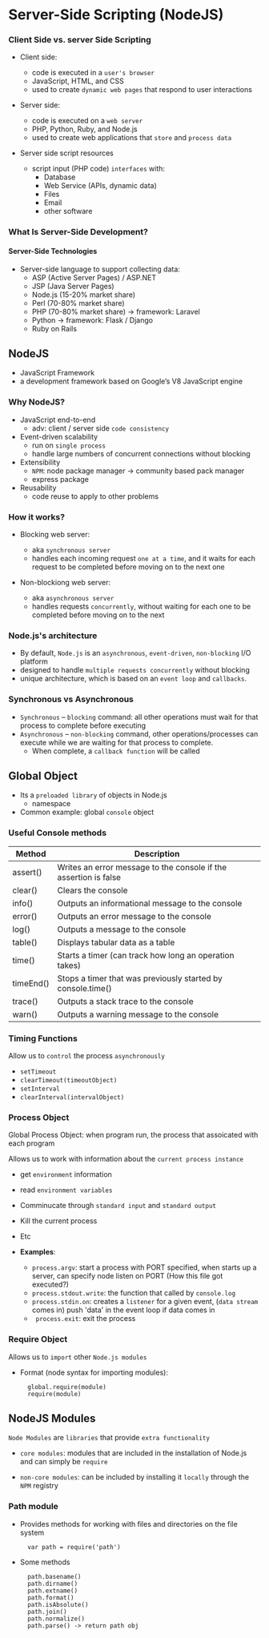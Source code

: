 # Server-Side Scripting (NodeJS)
### Client Side vs. server Side Scripting
- Client side: 
    - code is executed in a `user's browser`
    - JavaScript, HTML, and CSS
    - used to create `dynamic web pages` that respond to user interactions
- Server side:
    - code is executed on a `web server`
    - PHP, Python, Ruby, and Node.js
    - used to create web applications that `store` and `process data`

- Server side script resources
    - script input (PHP code) `interfaces` with:
        - Database
        - Web Service (APIs, dynamic data)
        - Files
        - Email
        - other software

### What Is Server-Side Development?
####  Server-Side Technologies
- Server-side language to support collecting data:
    - ASP (Active Server Pages) / ASP.NET
    - JSP (Java Server Pages)
    - Node.js (15-20% market share)
    - Perl (70-80% market share)
    - PHP (70-80% market share) -> framework: Laravel
    - Python -> framework: Flask / Django
    - Ruby on Rails

## NodeJS
- JavaScript Framework
- a development framework based on Google’s V8 JavaScript engine

### Why NodeJS?
- JavaScript end-to-end
    - adv: client / server side `code consistency`
- Event-driven scalability
    - run on `single process`
    - handle large numbers of concurrent connections without blocking
- Extensibility
    - `NPM`: node package manager -> community based pack manager
    - express package
- Reusability 
    - code reuse to apply to other problems

### How it works?
- Blocking web server:
    - aka `synchronous server`
    - handles each incoming request `one at a time`, and it waits for each request to be completed before moving on to the next one

- Non-blockiong web server:
    - aka `asynchronous server`
    - handles requests `concurrently`, without waiting for each one to be completed before moving on to the next

### Node.js's architecture
- By default, `Node.js` is an `asynchronous`, `event-driven`, `non-blocking` I/O platform
- designed to handle `multiple requests concurrently` without blocking
- unique architecture, which is based on an `event loop` and `callbacks`.

### Synchronous vs Asynchronous
- `Synchronous` – `blocking` command: all other operations must wait for that process to complete before executing
- `Asynchronous` – `non-blocking` command, other operations/processes can execute while we are waiting for that process to complete. 
    - When complete, a `callback function` will be called

## Global Object
- Its a `preloaded library` of objects in Node.js
    - namespace
- Common example: global `console` object

### Useful Console methods

| Method | Description | 
| ----------- | ----------- |
| assert() | Writes an error message to the console if the assertion is false |
| clear() | Clears the console |
| info() | Outputs an informational message to the console |
| error() | Outputs an error message to the console |
| log() | Outputs a message to the console |
| table() | Displays tabular data as a table |
| time() | Starts a timer (can track how long an operation takes) |
| timeEnd() | Stops a timer that was previously started by console.time() |
| trace() | Outputs a stack trace to the console |
| warn() | Outputs a warning message to the console |

### Timing Functions
Allow us to `control` the process `asynchronously`
- `setTimeout`
- `clearTimeout(timeoutObject)`
- `setInterval`
- `clearInterval(intervalObject)`

### Process Object
Global Process Object: when program run, the process that assoicated with each program

Allows us to work with information about the `current process instance`
- get `environment` information
- read `environment variables`
- Comminucate through `standard input` and `standard output`
- Kill the current process
- Etc

- **Examples**:
    - `process.argv`: start a process with PORT specified, when starts up a server, can specify node listen on PORT (How this file got executed?)
    - `process.stdout.write`: the function that called by `console.log`
    - `process.stdin.on`: creates a `listener` for a given event, (`data stream` comes in) push 'data' in the event loop if data comes in
    - ` process.exit`: exit the process

### Require Object
Allows us to `import` other `Node.js modules`
- Format (node syntax for importing modules): 

        global.require(module) 
        require(module)

## NodeJS Modules
`Node Modules` are `libraries` that provide `extra functionality`

- `core modules`: modules that are included in the installation of Node.js and can simply be `require`

- `non-core modules`: can be included by installing it `locally` through
the `NPM` registry

### Path module
- Provides methods for working with files and directories on the file system

        var path = require('path')

- Some methods

        path.basename()
        path.dirname()
        path.extname()
        path.format()
        path.isAbsolute()
        path.join()
        path.normalize()
        path.parse() -> return path obj